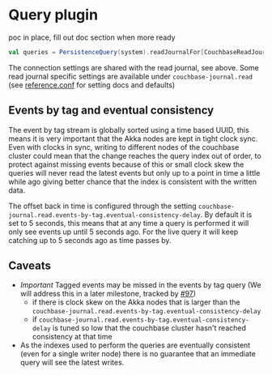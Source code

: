 # Query plugin

poc in place, fill out doc section when more ready

```scala
val queries = PersistenceQuery(system).readJournalFor[CouchbaseReadJournal](CouchbaseReadJournal.Identifier)
```

The connection settings are shared with the read journal, see above. Some read journal specific settings
are available under `couchbase-journal.read` (see [reference.conf](https://github.com/akka/akka-persistence-couchbase/blob/master/core/src/main/resources/reference.conf) 
for setting docs and defaults)

## Events by tag and eventual consistency

The event by tag stream is globally sorted using a time based UUID, this means it is very important that the Akka
nodes are kept in tight clock sync. Even with clocks in sync, writing to different nodes of the couchbase cluster
could mean that the change reaches the query index out of order, to protect against missing events because of this
or small clock skew the queries will never read the latest events but only up to a point in time a little while ago
giving better chance that the index is consistent with the written data.

The offset back in time is configured through the setting `couchbase-journal.read.events-by-tag.eventual-consistency-delay`.
By default it is set to 5 seconds, this means that at any time a query is performed it will only see events up until
5 seconds ago. For the live query it will keep catching up to 5 seconds ago as time passes by. 

## Caveats

 * *Important* Tagged events may be missed in the events by tag query (We will address this in a later milestone, 
   tracked by [#97](https://github.com/akka/akka-persistence-couchbase/issues/97))
   * if there is clock skew on the Akka nodes that is larger than the `couchbase-journal.read.events-by-tag.eventual-consistency-delay`
   * if `couchbase-journal.read.events-by-tag.eventual-consistency-delay` is tuned so low that the couchbase cluster
     hasn't reached consistency at that time
 * As the indexes used to perform the queries are eventually consistent (even for a single writer node) there 
   is no guarantee that an immediate query will see the latest writes.
 